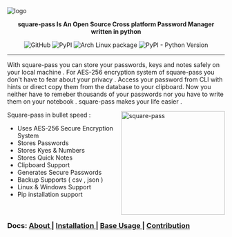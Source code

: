 

<img src="https://i.imgur.com/UtEl09V.jpeg" alt="logo" align="center">

**<p align="center">  square-pass Is An Open Source Cross platform Password Manager written in python  </p>**

<center>
  
<img alt="GitHub" src="https://img.shields.io/github/license/jis4nx/square-pass">
<img alt="PyPI" src="https://img.shields.io/pypi/v/square-pass">
<img alt="Arch Linux package" src="https://img.shields.io/archlinux/v/square-pass/x86_64/yay">

<img alt="PyPI - Python Version" src="https://img.shields.io/pypi/pyversions/square-pass">

</center>

---

With square-pass you can store your passwords, keys and notes safely on your local machine .
For AES-256 encryption system of square-pass you don't have to fear about your privacy .
Access your password from CLI with hints or direct copy them from the database to your clipboard.
Now you neither have to remeber thousands of your passwords nor you have to write them on your notebook .
square-pass makes your life easier .

<div>
<img src="https://i.imgur.com/C62XIzw.gif" alt="square-pass" align="right" height="240px">
</div>
  
Square-pass in bullet speed :
  - Uses AES-256 Secure Encryption System 
  - Stores Passwords
  - Stores Kyes & Numbers
  - Stores Quick Notes
  - Clipboard Support
  - Generates Secure Passwords
  - Backup Supports ( csv , json )
  - Linux & Windows Support 
  - Pip installation support 

  
</br>

### Docs: [ About ](https://github.com/) | [ Installation ](https://github.com/) | [ Base Usage ](https://github.com/) | [ Contribution ](https://github/)
